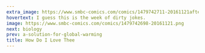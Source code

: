 ```yaml
---
extra_image: https://www.smbc-comics.com/comics/1479742711-20161121after.png
hovertext: I guess this is the week of dirty jokes.
image: https://www.smbc-comics.com/comics/1479742698-20161121.png
next: biology
prev: a-solution-for-global-warming
title: How Do I Love Thee
---
```

